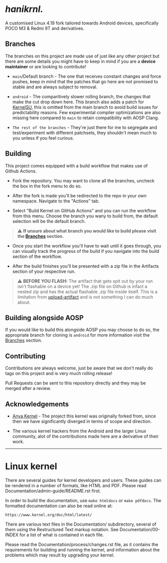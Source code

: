 # _hanikrnl._

A customised Linux 4.19 fork tailored towards Android devices, specifically POCO M3 & Redmi 9T and derivatives.


## Branches

The branches on this project are made use of just like any other project but there are some details you might have to keep in mind if you are a **device maintainer** or are looking to contribute!

- `main`/Default branch - The one that receives constant changes and force pushes, keep in mind that the patches that go here are not promised to stable and are always subject to removal.

- `android` - The comparitively slower rolling branch, the changes that make the cut drop down here. This branch also adds a patch for [KernelSU](https://github.com/tiann/KernelSU), this is omitted from the main branch to avoid build issues for predictability reasons. Few experimental compiler optimizations are also missing here compared to `main` to retain compatibility with AOSP Clang.

- `The rest of the branches` - They're just there for me to segregate and test/experiment with different patchsets, they shouldn't mean much to you unless if you feel curious.


## Building

This project comes equipped with a build workflow that makes use of Github Actions.

- Fork the repository. You may want to clone all the branches, uncheck the box in the fork menu to do so.

- After the fork is made you'll be redirected to the repo in your own namespace. Navigate to the "Actions" tab.

- Select "Build Kernel on GitHub Actions" and you can run the workflow from this menu. Choose the branch you wany to build from, the default selection will be the default branch.
> ⚠️ **If unsure about what branch you would like to build please visit the [Branches](https://github.com/Dominium-Apum/kernel_xiaomi_chime/tree/android#branches) section.**

- Once you start the workflow you'll have to wait until it goes through, you can visually track the progress of the build if you navigate into the build section of the workflow.

- After the build finishes you'll be presented with a zip file in the Artifacts section of your respective run.
> ⚠️ **BEFORE YOU FLASH:** The artifact that gets spit out by your run isn't flashable on a device yet! The .zip file on Github is infact a nested zip and has the actual flashable .zip file inside itself. This is a limitation from [upload-artifact](https://github.com/actions/upload-artifact]) and is not something I can do much about.

## Building alongside AOSP
If you would like to build this alongside AOSP you may choose to do so, the appropriate branch for cloning is `android` for more information visit the [Branches](https://github.com/Dominium-Apum/kernel_xiaomi_chime/tree/android#branches) section.

## Contributing

Contributions are always welcome, just be aware that we don't really do tags on this project and is very much rolling release!

Pull Requests can be sent to this repository directly and they may be merged after a review.



## Acknowledgements

 - [Anya Kernel](https://github.com/frstprjkt/kernel_xiaomi_chime-anya) - The project this kernel was originally forked from, since then we have significantly diverged in terms of scope and direction.

 - The various kernel hackers from the Android and the larger Linux community, alot of the contributions made here are a derivative of their work.


---


Linux kernel
============

There are several guides for kernel developers and users. These guides can
be rendered in a number of formats, like HTML and PDF. Please read
Documentation/admin-guide/README.rst first.

In order to build the documentation, use ``make htmldocs`` or
``make pdfdocs``.  The formatted documentation can also be read online at:

    https://www.kernel.org/doc/html/latest/

There are various text files in the Documentation/ subdirectory,
several of them using the Restructured Text markup notation.
See Documentation/00-INDEX for a list of what is contained in each file.

Please read the Documentation/process/changes.rst file, as it contains the
requirements for building and running the kernel, and information about
the problems which may result by upgrading your kernel.
